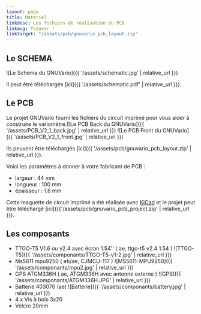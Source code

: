 ```yaml
---
layout: page
title: Materiel
linkdesc: Les fichiers de réalisation du PCB
linkmsg: Trouver !
linktarget: "/assets/pcb/gnuvario_pcb_layout.zip"
---
```


Le SCHEMA
-----------------------------------------

![Le Schema du GNUVario]({{ '/assets/schematic.jpg' | relative_url }})

Il peut être téléchargés [ici]({{ '/assets/schematic.pdf' | relative_url }}).

Le PCB
-----------------------------------------

Le projet GNUVario fourni les fichiers du circuit imprimé pour vous aider à construire le variomètre.![Le PCB Back du GNUVario]({{ '/assets/PCB_V2_1_back.jpg' | relative_url }})
![Le PCB Front du GNUVario]({{ '/assets/PCB_V2_1_front.jpg' | relative_url }})

Ils peuvent être téléchargés [ici]({{ '/assets/pcb/gnuvario_pcb_layout.zip' | relative_url }}).

Voici les paramètres à donner à votre fabricant de PCB :
* largeur  : 44 mm
* longueur : 100 mm 
* épaisseur : 1.6 mm

Cette maquette de circuit imprimé a été réalisée avec [KiCad](http://kicad-pcb.org/) et le projet peut être téléchargé [ici]({{'/assets/pcb/gnuvario_pcb_project.zip' | relative_url }}).

Les composants
-----------------------------------------

* TTGO-T5 V1.6 ou v2.4 avec écran 1.54'' ( ae, ttgo-t5 v2.4 1.54 ) 
![TTGO-T5]({{ '/assets/componants/TTGO-T5-v1-2.jpg' | relative_url }})
* Ms5611 mpu9250 ( eb/ae, CJMCU-117 )
![MS5611-MPU9250]({{ '/assets/componants/mpu2.jpg' | relative_url }})
* GPS ATGM336H  ( ae, ATGM336H avec antenne externe )
![GPS]({{ '/assets/componants/ATGM336H.JPG' | relative_url }})
* Batterie 403070 (ae)
![Batterie]({{ '/assets/componants/battery.jpg' | relative_url }})
* 4 x Vis à bois 3x20
* Velcro 20mm

